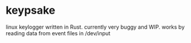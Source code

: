 # keypsake

linux keylogger written in Rust.
currently very buggy and WIP.
works by reading data from event files in /dev/input
